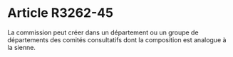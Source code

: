 # Article R3262-45

  
La commission peut créer dans un département ou un groupe de départements des comités consultatifs dont la composition est analogue à la sienne.